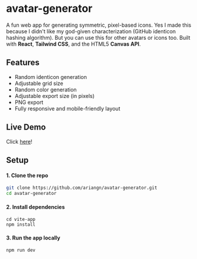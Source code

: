 # avatar-generator

A fun web app for generating symmetric, pixel-based icons. Yes I made this because I didn't like my god-given characterization (GitHub identicon hashing algorithm). But you can use this for other avatars or icons too. Built with **React**, **Tailwind CSS**, and the HTML5 **Canvas API**.


## Features

- Random identicon generation
- Adjustable grid size 
- Random color generation
- Adjustable export size (in pixels)
- PNG export
- Fully responsive and mobile-friendly layout

## Live Demo

Click [here](https://avatar-generator-topaz.vercel.app/)!

## Setup

#### 1. Clone the repo
```bash
git clone https://github.com/ariangn/avatar-generator.git
cd avatar-generator
```

#### 2. Install dependencies
```
cd vite-app
npm install
```

#### 3. Run the app locally
```
npm run dev
```